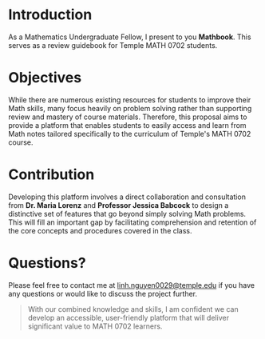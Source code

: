 # Introduction
As a Mathematics Undergraduate Fellow, I present to you **Mathbook**. This serves as a review guidebook for Temple MATH 0702 students.

# Objectives
While there are numerous existing resources for students to improve their Math skills, many focus heavily on problem solving rather than supporting review and mastery of course materials. Therefore, this proposal aims to provide a platform that enables students to easily access and learn from Math notes tailored specifically to the curriculum of Temple's MATH 0702 course.

# Contribution
Developing this platform involves a direct collaboration and consultation from **Dr. Maria Lorenz** and **Professor Jessica Babcock** to design a distinctive set of features that go beyond simply solving Math problems. This will fill an important gap by facilitating comprehension and retention of the core concepts and procedures covered in the class.

# Questions?
Please feel free to contact me at linh.nguyen0029@temple.edu if you have any questions or would like to discuss the project further. 

> With our combined knowledge and skills, I am confident we can develop an accessible, user-friendly platform that will deliver significant value to MATH 0702 learners. 
